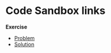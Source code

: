 # Code Sandbox links

**Exercise**

- [Problem](https://codesandbox.io/s/github/bitovi/trainings/tree/main/typing-react-components/Exercise1/problem?file=/App.tsx)
- [Solution](https://codesandbox.io/s/github/bitovi/trainings/tree/main/typing-react-components/Exercise1/solution?file=/App.tsx)
